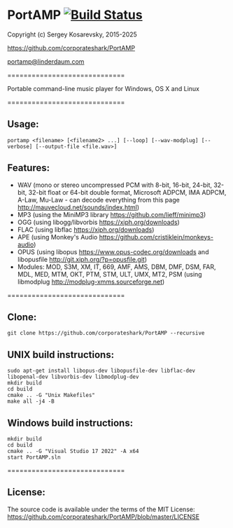 PortAMP [![Build Status](https://github.com/corporateshark/PortAMP/actions/workflows/c-cpp.yml/badge.svg)](https://github.com/corporateshark/PortAMP/actions)
=======

Copyright (c) Sergey Kosarevsky, 2015-2025

https://github.com/corporateshark/PortAMP

portamp@linderdaum.com

=============================

Portable command-line music player for Windows, OS X and Linux

=============================

Usage:
------

```
portamp <filename> [<filename2> ...] [--loop] [--wav-modplug] [--verbose] [--output-file <file.wav>]
```

Features:
---------

* WAV (mono or stereo uncompressed PCM with 8-bit, 16-bit, 24-bit, 32-bit, 32-bit float or 64-bit double format, Microsoft ADPCM, IMA ADPCM, A-Law, Mu-Law - can decode everything from this page http://mauvecloud.net/sounds/index.html)
* MP3 (using the MiniMP3 library https://github.com/lieff/minimp3)
* OGG (using libogg/libvorbis https://xiph.org/downloads)
* FLAC (using libflac https://xiph.org/downloads)
* APE (using Monkey's Audio https://github.com/cristiklein/monkeys-audio)
* OPUS (using libopus https://www.opus-codec.org/downloads and libopusfile http://git.xiph.org/?p=opusfile.git)
* Modules: MOD, S3M, XM, IT, 669, AMF, AMS, DBM, DMF, DSM, FAR, MDL, MED, MTM, OKT, PTM, STM, ULT, UMX, MT2, PSM (using libmodplug http://modplug-xmms.sourceforge.net)

=============================

Clone:
------------------------

```
git clone https://github.com/corporateshark/PortAMP --recursive
```

UNIX build instructions:
------------------------

```
sudo apt-get install libopus-dev libopusfile-dev libflac-dev libopenal-dev libvorbis-dev libmodplug-dev
mkdir build
cd build
cmake .. -G "Unix Makefiles"
make all -j4 -B
```

Windows build instructions:
---------------------------

```
mkdir build
cd build
cmake .. -G "Visual Studio 17 2022" -A x64
start PortAMP.sln
```

=============================


License:
--------

The source code is available under the terms of the MIT License: https://github.com/corporateshark/PortAMP/blob/master/LICENSE
